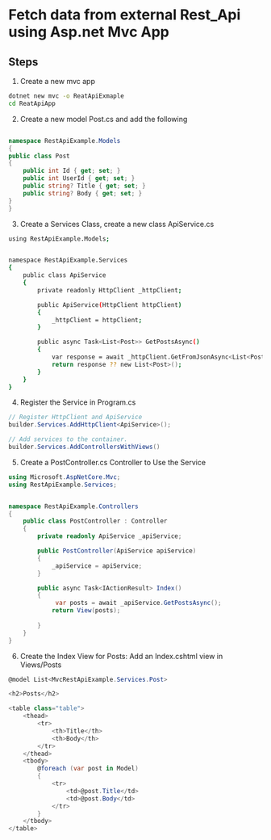# Fetch data from external Rest_Api using Asp.net Mvc App
## Steps

1. Create a new mvc app

```bash
dotnet new mvc -o ReatApiExmaple
cd ReatApiApp

```

2. Create a new model Post.cs and add the following

```csharp

namespace RestApiExample.Models
{
public class Post
{
    public int Id { get; set; }
    public int UserId { get; set; }
    public string? Title { get; set; }
    public string? Body { get; set; }
}
}
```
3. Create a Services Class, create a new class ApiService.cs 

```bash
using RestApiExample.Models;


namespace RestApiExample.Services
{
    public class ApiService
    {
        private readonly HttpClient _httpClient;

        public ApiService(HttpClient httpClient)
        {
            _httpClient = httpClient;
        }

        public async Task<List<Post>> GetPostsAsync()
        {
            var response = await _httpClient.GetFromJsonAsync<List<Post>>("https://jsonplaceholder.typicode.com/posts");
            return response ?? new List<Post>();
        }
    }
}


```

4. Register the Service in Program.cs

```csharp
// Register HttpClient and ApiService
builder.Services.AddHttpClient<ApiService>();

// Add services to the container.
builder.Services.AddControllersWithViews()
```

5. Create a PostController.cs Controller to Use the Service

```csharp
using Microsoft.AspNetCore.Mvc;
using RestApiExample.Services;


namespace RestApiExample.Controllers
{
    public class PostController : Controller
    {
        private readonly ApiService _apiService;

        public PostController(ApiService apiService)
        {
            _apiService = apiService;
        }

        public async Task<IActionResult> Index()
        {
             var posts = await _apiService.GetPostsAsync();
            return View(posts); 
           
        }
    }
}
```

6. Create the Index View for Posts: Add an Index.cshtml view in Views/Posts

```csharp
@model List<MvcRestApiExample.Services.Post>

<h2>Posts</h2>

<table class="table">
    <thead>
        <tr>
            <th>Title</th>
            <th>Body</th>
        </tr>
    </thead>
    <tbody>
        @foreach (var post in Model)
        {
            <tr>
                <td>@post.Title</td>
                <td>@post.Body</td>
            </tr>
        }
    </tbody>
</table>

```
